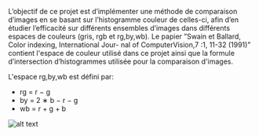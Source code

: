 L’objectif de ce projet est d’implémenter une méthode de comparaison d’images
en se basant sur l’histogramme couleur de celles-ci, afin d’en étudier l’efficacité
sur différents ensembles d’images dans différents espaces de couleurs (gris, rgb et rg,by,wb). Le papier ”Swain et Ballard, Color indexing, International Jour-
nal of ComputerVision,7 :1, 11-32 (1991)” contient l'espace de couleur utilisé dans ce projet
ainsi que la formule d’intersection d’histogrammes utilisée pour la comparaison d'images.

L'espace rg,by,wb est défini par:
- rg = r − g
- by = 2 ∗ b − r − g
- wb = r + g + b

![alt text](formula.jpg)
